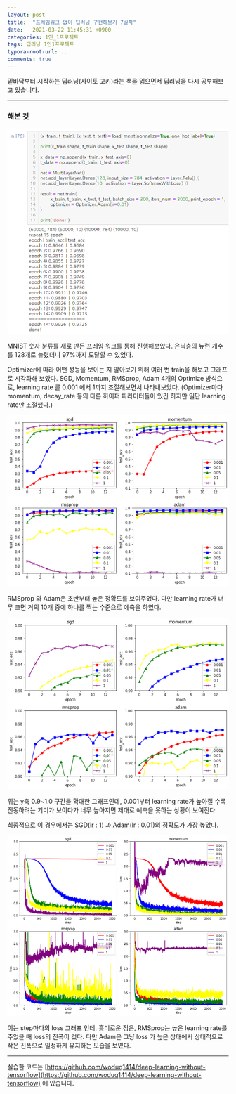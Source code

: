 ```yaml
---
layout: post
title:  "프레임워크 없이 딥러닝 구현해보기 7일차"
date:   2021-03-22 11:45:31 +0900
categories: 1인_1프로젝트
tags: 딥러닝 1인1프로젝트
typora-root-url: ..
comments: true
---
```


밑바닥부터 시작하는 딥러닝(사이토 고키)라는 책을 읽으면서 딥러닝을 다시 공부해보고 있습니다. 





------

### 해본 것

![1](/assets/images/post/20210322/3.png)

MNIST 숫자 분류를 새로 만든 프레임 워크를 통해 진행해보았다. 은닉층의 뉴런 개수를 128개로 늘렸더니 97%까지 도달할 수 있었다.

Optimizer에 따라 어떤 성능을 보이는 지 알아보기 위해 여러 번 train을 해보고 그래프로 시각화해 보았다. SGD, Momentum, RMSprop, Adam 4개의 Optimize 방식으로, learning rate 를 0.001 에서 1까지 조절해보면서 나타내보았다. (Optimizer마다 momentum, decay_rate 등의 다른 하이퍼 파라미터들이 있긴 하지만 일단 learning rate만 조절했다.)

![2](/assets/images/post/20210322/1.png)

RMSprop 와 Adam은 초반부터 높은 정확도를 보여주었다. 다만 learning rate가 너무 크면 거의 10개 중에 하나를 찍는 수준으로 예측을 하였다.



![3](/assets/images/post/20210322/2.png)

위는 y축 0.9~1.0 구간을 확대한 그래프인데, 0.001부터 learning rate가 높아질 수록 진동하려는 기미가 보이다가 너무 높아지면 제대로 예측을 못하는 상황이 보여진다.

최종적으로 이 경우에서는 SGD(lr : 1) 과 Adam(lr : 0.01)의 정확도가 가장 높았다.



![3](/assets/images/post/20210322/4.png)

이는 step마다의 loss 그래프 인데, 흥미로운 점은, RMSprop는 높은 learning rate를 주었을 때 loss의 진폭이 컸다. 다만 Adam은 그냥 loss 가 높은 상태에서 상대적으로 작은 진폭으로 일정하게 유지하는 모습을 보였다.



------

실습한 코드는 [https://github.com/woduq1414/deep-learning-without-tensorflow](https://github.com/woduq1414/deep-learning-without-tensorflow) 에 있습니다.

